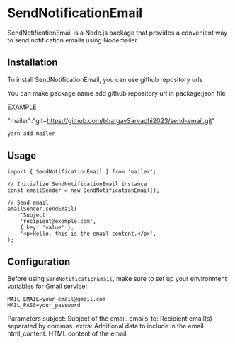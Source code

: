 # SendNotificationEmail

SendNotificationEmail is a Node.js package that provides a convenient way to send notification emails using Nodemailer.

## Installation

To install SendNotificationEmail, you can use github repository urls

You can make package name add github repository url in package.json file

EXAMPLE

"mailer":"git+https://github.com/bhargavSarvadhi2023/send-email.git"

```bash
yarn add mailer
```

## Usage

```
import { SendNotificationEmail } from 'mailer';

// Initialize SendNotificationEmail instance
const emailSender = new SendNotificationEmail();

// Send email
emailSender.sendEmail(
    'Subject',
    'recipient@example.com',
    { key: 'value' },
    '<p>Hello, this is the email content.</p>',
);
```

## Configuration

Before using `SendNotificationEmail`, make sure to set up your environment variables for Gmail service:

```dotenv
MAIL_EMAIL=your_email@gmail.com
MAIL_PASS=your_password
```

Parameters
subject: Subject of the email.
emails_to: Recipient email(s) separated by commas.
extra: Additional data to include in the email.
html_content: HTML content of the email.
